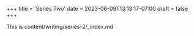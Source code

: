 +++
title = 'Series Two'
date = 2023-06-09T13:13:17-07:00
draft = false
+++

This is content/writing/series-2/_index.md
